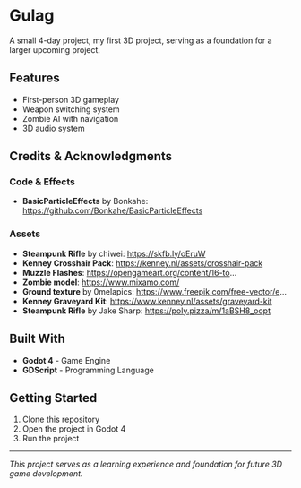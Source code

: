 # Gulag

A small 4-day project, my first 3D project, serving as a foundation for a larger upcoming project.

## Features

- First-person 3D gameplay
- Weapon switching system
- Zombie AI with navigation
- 3D audio system

## Credits & Acknowledgments

### Code & Effects

- **BasicParticleEffects** by Bonkahe: https://github.com/Bonkahe/BasicParticleEffects

### Assets

- **Steampunk Rifle** by chiwei: https://skfb.ly/oEruW
- **Kenney Crosshair Pack**: https://kenney.nl/assets/crosshair-pack
- **Muzzle Flashes**: https://opengameart.org/content/16-to...
- **Zombie model**: https://www.mixamo.com/
- **Ground texture** by 0melapics: https://www.freepik.com/free-vector/e...
- **Kenney Graveyard Kit**: https://www.kenney.nl/assets/graveyard-kit
- **Steampunk Rifle** by Jake Sharp: https://poly.pizza/m/1aBSH8_oopt

## Built With

- **Godot 4** - Game Engine
- **GDScript** - Programming Language

## Getting Started

1. Clone this repository
2. Open the project in Godot 4
3. Run the project

---

_This project serves as a learning experience and foundation for future 3D game development._
